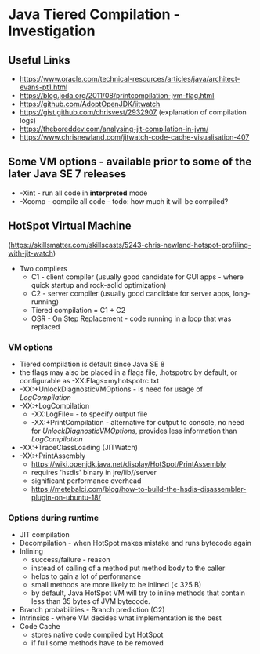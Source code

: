 # Java Tiered Compilation - Investigation

## Useful Links

- https://www.oracle.com/technical-resources/articles/java/architect-evans-pt1.html
- https://blog.joda.org/2011/08/printcompilation-jvm-flag.html
- https://github.com/AdoptOpenJDK/jitwatch
- https://gist.github.com/chrisvest/2932907 (explanation of compilation logs)
- https://theboreddev.com/analysing-jit-compilation-in-jvm/
- https://www.chrisnewland.com/jitwatch-code-cache-visualisation-407

## Some VM options - available prior to some of the later Java SE 7 releases
- -Xint - run all code in **interpreted** mode
- -Xcomp - compile all code - todo: how much it will be compiled? 


## HotSpot Virtual Machine
(https://skillsmatter.com/skillscasts/5243-chris-newland-hotspot-profiling-with-jit-watch)

- Two compilers
    - C1 - client compiler (usually good candidate for GUI apps - where quick startup and rock-solid optimization)
    - C2 - server compiler (usually good candidate for server apps, long-running)
    - Tiered compilation = C1 + C2
    - OSR - On Step Replacement - code running in a loop that was replaced
    
### VM options    
- Tiered compilation is default since Java SE 8
- the flags may also be placed in a flags file, .hotspotrc by default, or configurable as -XX:Flags=myhotspotrc.txt
- -XX:+UnlockDiagnosticVMOptions - is need for usage of *LogCompilation*
- -XX:+LogCompilation
    - -XX:LogFile=<path to file> - to specify output file
    -  -XX:+PrintCompilation - alternative for output to console, no need for *UnlockDiagnosticVMOptions*, provides less information than *LogCompilation*
- -XX:+TraceClassLoading (JITWatch)
- -XX:+PrintAssembly
    - https://wiki.openjdk.java.net/display/HotSpot/PrintAssembly
    - requires 'hsdis' binary in jre/lib/<arch>/server
    - significant performance overhead
    - https://metebalci.com/blog/how-to-build-the-hsdis-disassembler-plugin-on-ubuntu-18/
    
### Options during runtime
- JIT compilation
- Decompilation - when HotSpot makes mistake and runs bytecode again
- Inlining 
    - success/failure - reason
    - instead of calling of a method put method body to the caller
    - helps to gain a lot of performance
    - small methods are more likely to be inlined (< 325 B)
    - by default, Java HotSpot VM will try to inline methods that contain less than 35 bytes of JVM bytecode.
- Branch probabilities - Branch prediction (C2)
- Intrinsics - where VM decides what implementation is the best
- Code Cache
    - stores native code compiled byt HotSpot
    - if full some methods have to be removed